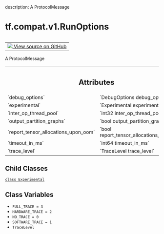 description: A ProtocolMessage

<div itemscope itemtype="http://developers.google.com/ReferenceObject">
<meta itemprop="name" content="tf.compat.v1.RunOptions" />
<meta itemprop="path" content="Stable" />
<meta itemprop="property" content="Experimental"/>
<meta itemprop="property" content="FULL_TRACE"/>
<meta itemprop="property" content="HARDWARE_TRACE"/>
<meta itemprop="property" content="NO_TRACE"/>
<meta itemprop="property" content="SOFTWARE_TRACE"/>
<meta itemprop="property" content="TraceLevel"/>
</div>

# tf.compat.v1.RunOptions

<!-- Insert buttons and diff -->

<table class="tfo-notebook-buttons tfo-api nocontent" align="left">
<td>
  <a target="_blank" href="https://github.com/tensorflow/tensorflow/blob/r2.3/tensorflow/core/protobuf/config.proto">
    <img src="https://www.tensorflow.org/images/GitHub-Mark-32px.png" />
    View source on GitHub
  </a>
</td>
</table>



A ProtocolMessage

<!-- Placeholder for "Used in" -->




<!-- Tabular view -->
 <table class="responsive fixed orange">
<colgroup><col width="214px"><col></colgroup>
<tr><th colspan="2"><h2 class="add-link">Attributes</h2></th></tr>

<tr>
<td>
`debug_options`
</td>
<td>
`DebugOptions debug_options`
</td>
</tr><tr>
<td>
`experimental`
</td>
<td>
`Experimental experimental`
</td>
</tr><tr>
<td>
`inter_op_thread_pool`
</td>
<td>
`int32 inter_op_thread_pool`
</td>
</tr><tr>
<td>
`output_partition_graphs`
</td>
<td>
`bool output_partition_graphs`
</td>
</tr><tr>
<td>
`report_tensor_allocations_upon_oom`
</td>
<td>
`bool report_tensor_allocations_upon_oom`
</td>
</tr><tr>
<td>
`timeout_in_ms`
</td>
<td>
`int64 timeout_in_ms`
</td>
</tr><tr>
<td>
`trace_level`
</td>
<td>
`TraceLevel trace_level`
</td>
</tr>
</table>



## Child Classes
[`class Experimental`](../../../tf/compat/v1/RunOptions/Experimental.md)

## Class Variables

* `FULL_TRACE = 3` <a id="FULL_TRACE"></a>
* `HARDWARE_TRACE = 2` <a id="HARDWARE_TRACE"></a>
* `NO_TRACE = 0` <a id="NO_TRACE"></a>
* `SOFTWARE_TRACE = 1` <a id="SOFTWARE_TRACE"></a>
* `TraceLevel` <a id="TraceLevel"></a>
